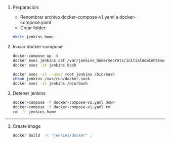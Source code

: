 1. Preparación:
    * Renombrar archivo docker-compose-v1.yaml a docker-compose.yaml
    * Crear folder: 

    ```bash
    mkdir jenkins_home
    ```

1. Iniciar docker-compose
    ```bash
    docker-compose up -d
    docker exec jenkins cat /var/jenkins_home/secrets/initialAdminPassword
    docker exec -it jenkins bash
    ```

    ```bash         
    docker exec -it --user root jenkins /bin/bash
    chown jenkins /var/run/docker.sock
    docker exec -it jenkins /bin/bash
    ``` 


1. Detener jenkins
    ```bash
    docker-compose -f docker-compose-v1.yaml down
    docker-compose -f docker-compose-v1.yaml rm
    rm -fr jenkins_home
    ```

------

1. Create image
    ```bash   
   docker build  -t "jenkins/docker" .
    ```
